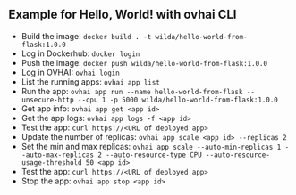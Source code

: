 ## Example for Hello, World! with ovhai CLI

 - Build the image: `docker build . -t wilda/hello-world-from-flask:1.0.0`
 - Log in Dockerhub: `docker login`
 - Push the image: `docker push wilda/hello-world-from-flask:1.0.0` 
 - Log in OVHAI: `ovhai login`
 - List the running apps: `ovhai app list`
 - Run the app: `ovhai app run --name hello-world-from-flask --unsecure-http --cpu 1 -p 5000 wilda/hello-world-from-flask:1.0.0`
 - Get app info: `ovhai app get <app id>`
 - Get the app logs: `ovhai app logs -f <app id>`
 - Test the app: `curl https://<URL of deployed app>`
 - Update the number of replicas: `ovhai app scale <app id> --replicas 2`
 - Set the min and max replicas: `ovhai app scale --auto-min-replicas 1 --auto-max-replicas 2 --auto-resource-type CPU --auto-resource-usage-threshold 50 <app id>`
 - Test the app: `curl https://<URL of deployed app>`
 - Stop the app: `ovhai app stop <app id>`